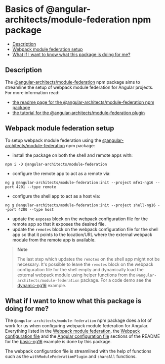 # Basics of @angular-architects/module-federation npm package

- [Description](#description)
- [Webpack module federation setup](#webpack-module-federation-setup)
- [What if I want to know what this package is doing for me?](#what-if-i-want-to-know-what-this-package-is-doing-for-me)

## Description

The [@angular-architects/module-federation](https://www.npmjs.com/package/@angular-architects/module-federation) npm package aims to streamline the setup of webpack module federation for Angular projects. For more information read:
- [the readme page for the @angular-architects/module-federation npm package](https://www.npmjs.com/package/@angular-architects/module-federation?activeTab=readme)
- [the tutorial for the @angular-architects/module-federation plugin](https://github.com/angular-architects/module-federation-plugin/blob/main/libs/mf/tutorial/tutorial.md)

## Webpack module federation setup

To setup webpack module federation using the [@angular-architects/module-federation](https://www.npmjs.com/package/@angular-architects/module-federation) npm package:

- install the package on both the shell and remote apps with:
```
npm i -D @angular-architects/module-federation
```
- configure the remote app to act as a remote via:
```
ng g @angular-architects/module-federation:init --project mfe1-ng16 --port 4201 --type remote
```
- configure the shell app to act as a host via:
```
ng g @angular-architects/module-federation:init --project shell-ng16 --port 4200 --type host
```
- update the `exposes` block on the webpack configuration file for the remote app so that it exposes the desired file.
- update the `remotes` block on the webpack configuration file for the shell app so that it points to the location/URL where the external webpack module from the remote app is available.

> **Note**
> 
> The last step which updates the `remotes` on the shell app might not be necessary. It's possible to leave the `remotes` block on the webpack configuration file for the shell empty and dynamically load the external webpack module using helper functions from the `@angular-architects/module-federation` package. For a code demo see the [dynamic-ng16](../dynamic-ng16/README.md) example. 
>

## What if I want to know what this package is doing for me?

The `@angular-architects/module-federation` npm package does a lot of work for us when configuring webpack module federation for Angular. Everything listed in the [Webpack module federation](/code-demos/basic-ng16/README.md#webpack-module-federation), the [Webpack configuration file](/code-demos/basic-ng16/README.md#webpack-configuration-file) and the [Angular configuration file](/code-demos/basic-ng16/README.md#angular-configuration-file) sections of the README for the [basic-ng16](/code-demos/basic-ng16/README.md#description) example is done by this package.

The webpack configuration file is streamlined with the help of functions such as the `withModuleFederationPlugin` and `shareAll` functions. 